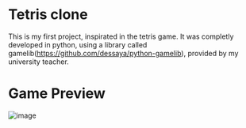 # Tetris clone
This is my first project, inspirated in the tetris game.
It was completly developed in python, using a library called gamelib(https://github.com/dessaya/python-gamelib), provided by my university teacher.

# Game Preview
![image](https://user-images.githubusercontent.com/79221793/131581361-d22d2a00-a548-4fb8-9578-ad7d768000a5.png)


